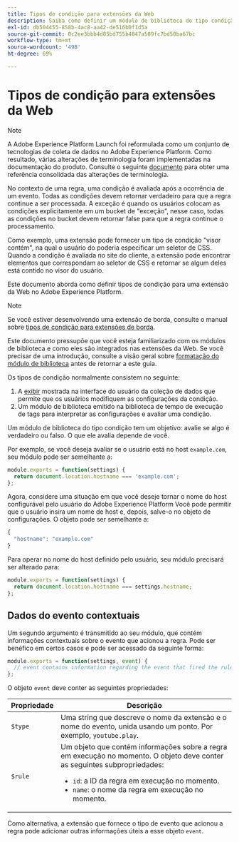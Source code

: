 ```yaml
---
title: Tipos de condição para extensões da Web
description: Saiba como definir um módulo de biblioteca do tipo condição para uma extensão de tag em uma propriedade da Web.
exl-id: db504455-858b-4ac8-aa42-de516b0f1d5a
source-git-commit: 0c2ee3bbb4d85bd755b4847a509fc7bd50ba67bc
workflow-type: tm+mt
source-wordcount: '498'
ht-degree: 69%

---
```


# Tipos de condição para extensões da Web

>[!NOTE]
>
>A Adobe Experience Platform Launch foi reformulada como um conjunto de tecnologias de coleta de dados no Adobe Experience Platform. Como resultado, várias alterações de terminologia foram implementadas na documentação do produto. Consulte o seguinte [documento](../../term-updates.md) para obter uma referência consolidada das alterações de terminologia.

No contexto de uma regra, uma condição é avaliada após a ocorrência de um evento. Todas as condições devem retornar verdadeiro para que a regra continue a ser processada. A exceção é quando os usuários colocam as condições explicitamente em um bucket de &quot;exceção&quot;, nesse caso, todas as condições no bucket devem retornar false para que a regra continue o processamento.

Como exemplo, uma extensão pode fornecer um tipo de condição &quot;visor contém&quot;, na qual o usuário do poderia especificar um seletor de CSS. Quando a condição é avaliada no site do cliente, a extensão pode encontrar elementos que correspondam ao seletor de CSS e retornar se algum deles está contido no visor do usuário.

Este documento aborda como definir tipos de condição para uma extensão da Web no Adobe Experience Platform.

>[!NOTE]
>
>Se você estiver desenvolvendo uma extensão de borda, consulte o manual sobre [tipos de condição para extensões de borda](../edge/condition-types.md).
>
>Este documento pressupõe que você esteja familiarizado com os módulos de biblioteca e como eles são integrados nas extensões da Web. Se você precisar de uma introdução, consulte a visão geral sobre [formatação do módulo de biblioteca](./format.md) antes de retornar a este guia.

Os tipos de condição normalmente consistem no seguinte:

1. A [exibir](./views.md) mostrada na interface do usuário da coleção de dados que permite que os usuários modifiquem as configurações da condição.
2. Um módulo de biblioteca emitido na biblioteca de tempo de execução de tags para interpretar as configurações e avaliar uma condição.

Um módulo de biblioteca do tipo condição tem um objetivo: avalie se algo é verdadeiro ou falso. O que ele avalia depende de você.

Por exemplo, se você deseja avaliar se o usuário está no host `example.com`, seu módulo pode ser semelhante a:

```js
module.exports = function(settings) {
  return document.location.hostname === 'example.com';
};
```

Agora, considere uma situação em que você deseje tornar o nome do host configurável pelo usuário do Adobe Experience Platform Você pode permitir que o usuário insira um nome de host e, depois, salve-o no objeto de configurações. O objeto pode ser semelhante a:

```js
{
  "hostname": "example.com"
}
```

Para operar no nome do host definido pelo usuário, seu módulo precisará ser alterado para:

```js
module.exports = function(settings) {
  return document.location.hostname === settings.hostname;
};
```

## Dados do evento contextuais

Um segundo argumento é transmitido ao seu módulo, que contém informações contextuais sobre o evento que acionou a regra. Pode ser benéfico em certos casos e pode ser acessado da seguinte forma:

```js
module.exports = function(settings, event) {
  // event contains information regarding the event that fired the rule
};
```

O objeto `event` deve conter as seguintes propriedades:

| Propriedade | Descrição |
| --- | --- |
| `$type` | Uma string que descreve o nome da extensão e o nome do evento, unida usando um ponto. Por exemplo, `youtube.play`. |
| `$rule` | Um objeto que contém informações sobre a regra em execução no momento. O objeto deve conter as seguintes subpropriedades:<ul><li>`id`: a ID da regra em execução no momento.</li><li>`name`: o nome da regra em execução no momento.</li></ul> |

Como alternativa, a extensão que fornece o tipo de evento que acionou a regra pode adicionar outras informações úteis a esse objeto `event`.
